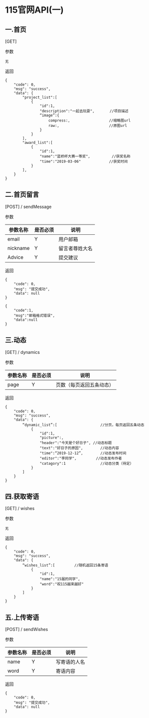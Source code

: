# 115官网API(一)

## 一.首页

[GET]

参数

~~~ 
无
~~~

返回

~~~ 
{
    "code": 0,
    "msg": "success",
    "data": {
    	"project_list":[
    		{
    			"id":1,
    			"description":"一起去玩耍",		 //项目描述
    			“image”:{
    				compress:,					//缩略图url
    				raw:,						//原图url
    			}
    		}
    	],
    	"award_list":[
    		{
    			"id":1,
    			"name":"蓝桥杯大赛一等奖",       	//获奖名称
    			"time":"2019-03-06"			    //获奖时间
    		}
    	],
    }
}
~~~



## 二.首页留言

[POST] / sendMessage

参数

| 参数名称 | 是否必须 | 说明           |
| -------- | -------- | -------------- |
| email    | Y        | 用户邮箱       |
| nickname | Y        | 留言者尊姓大名 |
| Advice   | Y        | 提交建议       |

返回

~~~ 
{
	"code": 0,
    "msg": "提交成功",
    "data": null
}

{
	"code":1,
	"msg":"邮箱格式错误",
	"data":null
}
~~~



## 三.动态

[GET] / dynamics

参数

| 参数名称 | 是否必须 | 说明                     |
| -------- | -------- | ------------------------ |
| page     | Y        | 页数（每页返回五条动态） |

返回

~~~ 
{
    "code": 0,
    "msg": "success",
    "data": {
    	“dynamic_list”:[					//分页，每页返回五条动态
    		{
    			"id":1,
    			"picture":,
    			"header":"今天是个好日子",	//动态标题
    			"text":"好日子的原因",		//动态内容
    			"time":“2019-12-12”,		//动态发布时间
    			"editor":"李同学",			//动态发布作者
    			"catagory":1				//动态分类（待定）
    		}
    	]
    }
}
~~~



## 四.获取寄语

[GET] / wishes

参数

~~~ 
无
~~~

返回

~~~ 
{
    "code": 0,
    "msg": "success",
    "data": {
    	“wishes_list”:[			//随机返回15条寄语
    		{
    			"id":1,
    			"name":"15届的同学",
    			"word":"祝115越来越好"
    		}
    	]
    }
}
~~~



## 五.上传寄语

[POST] / sendWishes

参数

| 参数名称 | 是否必须 | 说明         |
| -------- | -------- | ------------ |
| name     | Y        | 写寄语的人名 |
| word     | Y        | 寄语内容     |

返回

~~~ 
{
	"code": 0,
    "msg": "提交成功",
    "data": null
}
~~~

